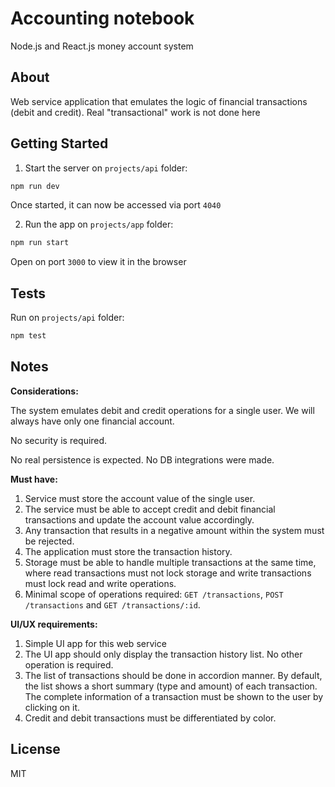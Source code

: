 # Accounting notebook

Node.js and React.js money account system

## About

Web service application that emulates the logic of financial transactions (debit and credit). Real "transactional" work is not done here

## Getting Started

1. Start the server on `projects/api` folder:

```bash
npm run dev
```

Once started, it can now be accessed via port `4040`

2. Run the app on `projects/app` folder:

```bash
npm run start
```

Open on port `3000` to view it in the browser

## Tests

Run on `projects/api` folder:

```bash
npm test
```

## Notes

**Considerations:**

The system emulates debit and credit operations for a single user. We will always have only one financial account.

No security is required.

No real persistence is expected. No DB integrations were made.

**Must have:**

1. Service must store the account value of the single user.
2. The service must be able to accept credit and debit financial transactions and update the account value accordingly.
3. Any transaction that results in a negative amount within the system must be rejected.
4. The application must store the transaction history.
5. Storage must be able to handle multiple transactions at the same time, where read transactions must not lock storage and write transactions must lock read and write operations.
6. Minimal scope of operations required: `GET /transactions`, `POST /transactions` and `GET /transactions/:id`. 

**UI/UX requirements:**

1. Simple UI app for this web service
2. The UI app should only display the transaction history list. No other operation is required.
3. The list of transactions should be done in accordion manner. By default, the list shows a short summary (type and amount) of each transaction. The complete information of a transaction must be shown to the user by clicking on it.
4. Credit and debit transactions must be differentiated by color.

## License

MIT
